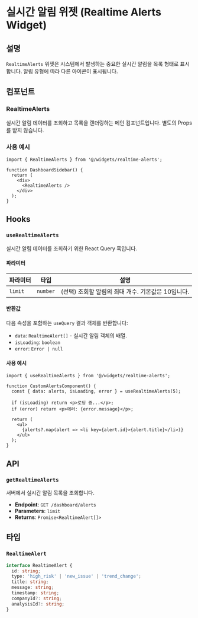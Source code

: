 # 실시간 알림 위젯 (Realtime Alerts Widget)

## 설명

`RealtimeAlerts` 위젯은 시스템에서 발생하는 중요한 실시간 알림을 목록 형태로 표시합니다. 알림 유형에 따라 다른 아이콘이 표시됩니다.

## 컴포넌트

### RealtimeAlerts

실시간 알림 데이터를 조회하고 목록을 렌더링하는 메인 컴포넌트입니다. 별도의 Props를 받지 않습니다.

### 사용 예시

```tsx
import { RealtimeAlerts } from '@/widgets/realtime-alerts';

function DashboardSidebar() {
  return (
    <div>
      <RealtimeAlerts />
    </div>
  );
}
```

## Hooks

### `useRealtimeAlerts`

실시간 알림 데이터를 조회하기 위한 React Query 훅입니다.

#### 파라미터

| 파라미터 | 타입     | 설명                                       |
| -------- | -------- | ------------------------------------------ |
| `limit`  | `number` | (선택) 조회할 알림의 최대 개수. 기본값은 10입니다. |

#### 반환값

다음 속성을 포함하는 `useQuery` 결과 객체를 반환합니다:

-   `data`: `RealtimeAlert[]` - 실시간 알림 객체의 배열.
-   `isLoading`: `boolean`
-   `error`: `Error | null`

#### 사용 예시

```tsx
import { useRealtimeAlerts } from '@/widgets/realtime-alerts';

function CustomAlertsComponent() {
  const { data: alerts, isLoading, error } = useRealtimeAlerts(5);

  if (isLoading) return <p>로딩 중...</p>;
  if (error) return <p>에러: {error.message}</p>;

  return (
    <ul>
      {alerts?.map(alert => <li key={alert.id}>{alert.title}</li>)}
    </ul>
  );
}
```

## API

### `getRealtimeAlerts`

서버에서 실시간 알림 목록을 조회합니다.

-   **Endpoint**: `GET /dashboard/alerts`
-   **Parameters**: `limit`
-   **Returns**: `Promise<RealtimeAlert[]>`

## 타입

### `RealtimeAlert`

```ts
interface RealtimeAlert {
  id: string;
  type: 'high_risk' | 'new_issue' | 'trend_change';
  title: string;
  message: string;
  timestamp: string;
  companyId?: string;
  analysisId?: string;
}
``` 